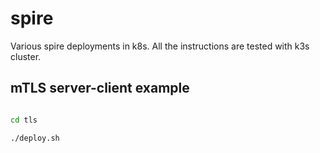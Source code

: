 # spire

Various spire deployments in k8s. All the instructions are tested with k3s cluster.

## mTLS server-client example

```bash

cd tls

./deploy.sh
```
